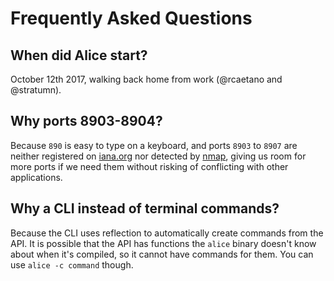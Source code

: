 # Frequently Asked Questions

## When did Alice start?

October 12th 2017, walking back home from work (@rcaetano and @stratumn).

## Why ports 8903-8904?

Because `890` is easy to type on a keyboard, and ports `8903` to `8907` are
neither registered on [iana.org](https://www.iana.org) nor detected by
[nmap](https://svn.nmap.org/nmap/nmap-services), giving us room for more ports
if we need them without risking of conflicting with other applications.

## Why a CLI instead of terminal commands?

Because the CLI uses reflection to automatically create commands from the API.
It is possible that the API has functions the `alice` binary doesn't know
about when it's compiled, so it cannot have commands for them. You can use
`alice -c command` though.
